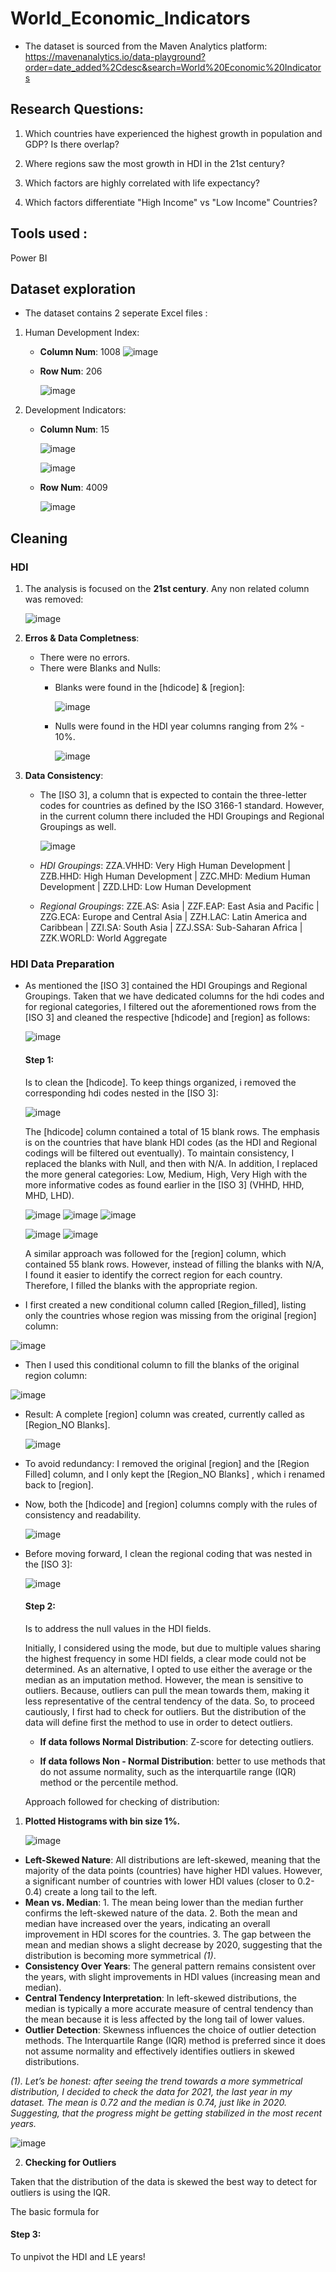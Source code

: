 # World_Economic_Indicators

+ The dataset is sourced from the Maven Analytics platform: https://mavenanalytics.io/data-playground?order=date_added%2Cdesc&search=World%20Economic%20Indicators
## Research Questions: 
1. Which countries have experienced the highest growth in population and GDP? Is there overlap?

2. Where regions saw the most growth in HDI in the 21st century?

3. Which factors are highly correlated with life expectancy?

4. Which factors differentiate "High Income" vs "Low Income" Countries?

## Tools used :

Power BI 

## Dataset exploration 
+ The dataset contains 2 seperate Excel files :
1. Human Development Index:
   + **Column Num**: 1008
     ![image](https://github.com/user-attachments/assets/546c38a4-15e7-4322-bf6f-58b26136d0ee)
     
   + **Row Num**: 206
     
     ![image](https://github.com/user-attachments/assets/49c380f2-661d-4c20-82e3-e5b4cccc47c1)





2. Development Indicators:
   + **Column Num**: 15
     
      ![image](https://github.com/user-attachments/assets/88156a78-62e2-4c17-94b1-3aabbebb160d)

     
      ![image](https://github.com/user-attachments/assets/c2ee2b2e-bce6-43d7-8129-bf7707080f9f)

   + **Row Num**: 4009
     
     ![image](https://github.com/user-attachments/assets/42cf9cf1-bf00-48e6-a0b1-4ea55181c83f)


## Cleaning 

### HDI

1. The analysis is focused on the **21st century**. Any non related column was removed:

    ![image](https://github.com/user-attachments/assets/9f1eb3ff-3c6d-4613-95ac-3662ab63f218)

    
1. **Erros & Data Completness**:
   + There were no errors.
   + There were Blanks and Nulls:
     * Blanks were found in the [hdicode] & [region]:

       ![image](https://github.com/user-attachments/assets/7e0ae7de-2f7e-49ef-8733-2a886d6fd424)

     * Nulls were found in the HDI year columns ranging from 2% - 10%.
    
       ![image](https://github.com/user-attachments/assets/e69ca14f-c785-4725-b446-d0bca3978fa7)

 2. **Data Consistency**:
     
     * The [ISO 3], a column that is expected to contain the three-letter codes for countries as defined by the ISO 3166-1 standard. However, in the current column there included the HDI Groupings and Regional Groupings as well.
    
       ![image](https://github.com/user-attachments/assets/c0b27f45-4aa3-4402-9df9-46eba1deadf1)

     * *HDI Groupings*: ZZA.VHHD: Very High Human Development | ZZB.HHD: High Human Development | ZZC.MHD: Medium Human Development | ZZD.LHD: Low Human Development

     * *Regional Groupings*: ZZE.AS: Asia | ZZF.EAP: East Asia and Pacific | ZZG.ECA: Europe and Central Asia | ZZH.LAC: Latin America and Caribbean | ZZI.SA: South Asia | ZZJ.SSA: Sub-Saharan Africa | ZZK.WORLD: World Aggregate
   
 ### HDI Data Preparation 

 + As mentioned the [ISO 3] contained the HDI Groupings and Regional Groupings. Taken that we have dedicated columns for the hdi codes and for regional categories, I filtered out the aforementioned rows from the [ISO 3] and cleaned the respective [hdicode] and [region] as follows:

   ![image](https://github.com/user-attachments/assets/e2f4f9d3-8388-464e-83d2-9b5bf5c387f5)

   #### Step 1:

     Is to clean the [hdicode]. To keep things organized, i removed the corresponding hdi codes nested in the [ISO 3]:
     
     ![image](https://github.com/user-attachments/assets/00ed5377-33ae-48e0-9135-7a33a15d83d5)

     The [hdicode] column contained a total of 15 blank rows. The emphasis is on the countries that have blank HDI codes (as the HDI and Regional codings will be filtered out eventually). To maintain consistency, I replaced the blanks with Null, and then with N/A. In addition, I replaced the more general categories: Low, Medium, High, Very High with the more informative codes as found earlier in the [ISO 3] (VHHD, HHD, MHD, LHD). 

     ![image](https://github.com/user-attachments/assets/69ba784f-4559-4e13-8503-40de22d68966)                  ![image](https://github.com/user-attachments/assets/fe15fc28-db2f-42db-9a02-b63c885a8b46)                                                                                              ![image](https://github.com/user-attachments/assets/506c62f5-843b-4038-a131-3d141d7606d1)

   ![image](https://github.com/user-attachments/assets/d4bd5c68-2c40-491e-8360-d8f9d42f2698)                                                                    ![image](https://github.com/user-attachments/assets/5e685cdc-f8bc-4695-b425-e3f505a5da37)


 
   A similar approach was followed for the [region] column, which contained 55 blank rows. However, instead of filling the blanks with N/A, I found it easier to identify the correct region for each country. Therefore, I filled the blanks with the appropriate region.
   
* I first created a new conditional column called [Region_filled], listing only the countries whose region was missing from the original [region] column:
      
 ![image](https://github.com/user-attachments/assets/af53f8e4-4781-406e-92c6-c24ce333ad1d)

* Then I used this conditional column to fill the blanks of the original region column: 

 ![image](https://github.com/user-attachments/assets/ba444660-76b9-4b1c-95d7-b42d6d795e3a)

 * Result: A complete [region] column was created, currently called as [Region_NO Blanks]. 

   ![image](https://github.com/user-attachments/assets/ed0833aa-6a0f-4249-9fee-ff795750c4f4)

 * To avoid redundancy: I removed the original [region] and the [Region Filled] column, and I only kept the [Region_NO Blanks] , which i renamed back to  [region].
   
 * Now, both the [hdicode] and [region] columns comply with the rules of consistency and readability.

   ![image](https://github.com/user-attachments/assets/f0688127-15b2-4523-8a37-3b7c6a715ca9)

 * Before moving forward, I clean the regional coding that was nested in the [ISO 3]:

   ![image](https://github.com/user-attachments/assets/80d85163-f6d0-4f6f-82cb-7c7dd5f3c030)


   #### Step 2:

   Is to address the null values in the HDI fields.

   Initially, I considered using the mode, but due to multiple values sharing the highest frequency in some HDI fields, a clear mode could not be determined. As an alternative, I opted to use either the average or the median as an imputation method. However, the mean is sensitive to outliers. Because, outliers can pull the mean towards them, making it less representative of the central tendency of the data. So, to proceed cautiously, I first had to check for outliers. But the distribution of the data will define first the method to use in order to detect outliers.

   * **If data follows Normal Distribution**: Z-score for detecting outliers.

   * **If data follows Non - Normal Distribution**: better to use methods that do not assume normality, such as the interquartile range (IQR) method or the percentile method.

   Approach followed for checking of distribution:

1.  **Plotted Histograms with bin size 1%.**  
  
      ![image](https://github.com/user-attachments/assets/7b071cd6-0d9e-46a0-8be1-7c9ae824744c)

- **Left-Skewed Nature**: All distributions are left-skewed, meaning that the majority of the data points (countries) have higher HDI values. However, a significant number of countries with lower HDI values (closer to 0.2-0.4) create a long tail to the left.
- **Mean vs. Median**: 1. The mean being lower than the median further confirms the left-skewed nature of the data.
                       2. Both the mean and median have increased over the years, indicating an overall improvement in HDI scores for the countries.
                       3. The gap between the mean and median shows a slight decrease by 2020, suggesting that the distribution is becoming more symmetrical *(1)*. 
- **Consistency Over Years**: The general pattern remains consistent over the years, with slight improvements in HDI values (increasing mean and median).
- **Central Tendency Interpretation**: In left-skewed distributions, the median is typically a more accurate measure of central tendency than the mean because it is less affected by the long tail of lower values.
- **Outlier Detection**: Skewness influences the choice of outlier detection methods. The Interquartile Range (IQR) method is preferred since it does not assume normality and effectively identifies outliers in skewed distributions.

*(1). Let’s be honest: after seeing the trend towards a more symmetrical distribution, I decided to check the data for 2021, the last year in my dataset. The mean is 0.72 and the median is 0.74, just like in 2020. Suggesting, that the progress might be getting stabilized in the most recent years.*
  
  ![image](https://github.com/user-attachments/assets/25c704a8-6abf-467b-81a4-5db6c1bae861)

  2. **Checking for Outliers**

  Taken that the distribution of the data is skewed the best way to detect for outliers is using the IQR. 

  The basic formula for 

 #### Step 3:

 To unpivot the HDI and LE years! 















     





    



     
